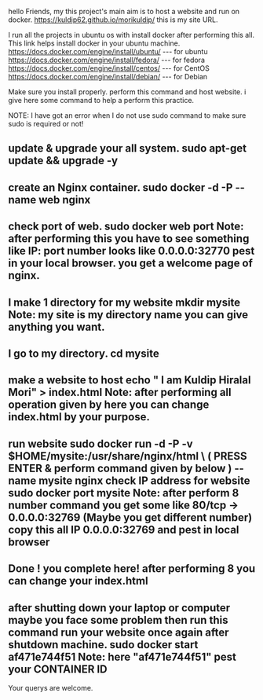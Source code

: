 hello Friends,
my this project's main aim is to host a website and run on docker. 
https://kuldip62.github.io/morikuldip/ this is my site URL.

I run all the projects in ubuntu os with install docker after performing this all.
This link helps install docker in your ubuntu machine.
https://docs.docker.com/engine/install/ubuntu/ --- for ubuntu 
https://docs.docker.com/engine/install/fedora/ --- for fedora 
https://docs.docker.com/engine/install/centos/ --- for CentOS 
https://docs.docker.com/engine/install/debian/ --- for Debian

Make sure you install properly. perform this command and host website. i give here some command to help a perform this practice.

NOTE: I have got an error when I do not use sudo command to make sure sudo is required or not!

update & upgrade your all system. 
sudo apt-get update && upgrade -y
-----------------------------------------------------------------------------------------------------------------------------
create an Nginx container. 
sudo docker -d -P --name web nginx
-----------------------------------------------------------------------------------------------------------------------------
check port of web.
sudo docker web port 
Note: after performing this you have to see something like IP: port number looks like 0.0.0.0:32770 pest in your local browser. you get a welcome page of nginx.
-----------------------------------------------------------------------------------------------------------------------------
I make 1 directory for my website
mkdir mysite 
Note: my site is my directory name you can give anything you want.
-----------------------------------------------------------------------------------------------------------------------------
I go to my directory. 
cd mysite
-----------------------------------------------------------------------------------------------------------------------------
make a website to host 
echo " I am Kuldip Hiralal Mori" > index.html 
Note: after performing all operation given by here you can change index.html by your purpose.
-----------------------------------------------------------------------------------------------------------------------------
run website
sudo docker run -d -P -v $HOME/mysite:/usr/share/nginx/html \ 
( PRESS ENTER & perform command given by below ) --name mysite nginx
check IP address for website sudo docker port mysite 
Note: after perform 8 number command you get some like 80/tcp -> 0.0.0.0:32769 (Maybe you get different number) copy this all IP 0.0.0.0:32769 and pest in local browser
-----------------------------------------------------------------------------------------------------------------------------
Done ! you complete here! after performing 8 you can change your index.html
-----------------------------------------------------------------------------------------------------------------------------
after shutting down your laptop or computer maybe you face some problem then run this command
run your website once again after shutdown machine. 
sudo docker start af471e744f51 
Note: here "af471e744f51" pest your CONTAINER ID
-----------------------------------------------------------------------------------------------------------------------------
Your querys are welcome.






